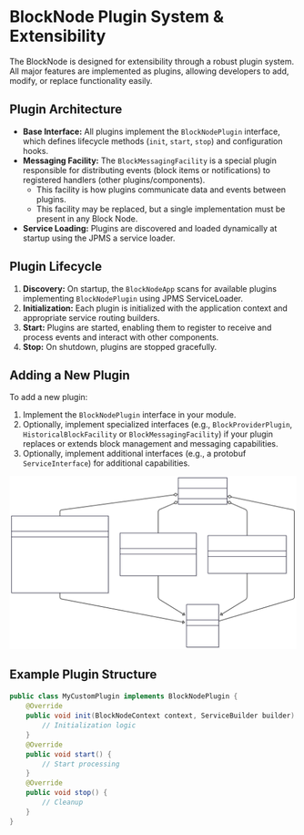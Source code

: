 # BlockNode Plugin System & Extensibility

The BlockNode is designed for extensibility through a robust plugin system.
All major features are implemented as plugins, allowing developers to add, modify, or replace functionality easily.

## Plugin Architecture

- **Base Interface:** All plugins implement the `BlockNodePlugin` interface, which defines lifecycle methods
  (`init`, `start`, `stop`) and configuration hooks.
- **Messaging Facility:** The `BlockMessagingFacility` is a special plugin responsible for distributing events
  (block items or notifications) to registered handlers (other plugins/components).
  - This facility is how plugins communicate data and events between plugins.
  - This facility may be replaced, but a single implementation must be present in any Block Node.
- **Service Loading:** Plugins are discovered and loaded dynamically at startup using the JPMS a service loader.

## Plugin Lifecycle

1. **Discovery:** On startup, the `BlockNodeApp` scans for available plugins implementing `BlockNodePlugin` using JPMS
  ServiceLoader.
2. **Initialization:** Each plugin is initialized with the application context and appropriate service routing builders.
3. **Start:** Plugins are started, enabling them to register to receive and process events and interact with other
  components.
4. **Stop:** On shutdown, plugins are stopped gracefully.

## Adding a New Plugin

To add a new plugin:

1. Implement the `BlockNodePlugin` interface in your module.
2. Optionally, implement specialized interfaces (e.g., `BlockProviderPlugin`, `HistoricalBlockFacility` or
  `BlockMessagingFacility`) if your plugin replaces or extends block management and messaging capabilities.
3. Optionally, implement additional interfaces (e.g., a protobuf `ServiceInterface`) for additional capabilities.

![block-node-plugin-class-diagram](./../../assets/block-node-plugin-class-diagram.svg)

## Example Plugin Structure

```java
public class MyCustomPlugin implements BlockNodePlugin {
    @Override
    public void init(BlockNodeContext context, ServiceBuilder builder) {
        // Initialization logic
    }
    @Override
    public void start() {
        // Start processing
    }
    @Override
    public void stop() {
        // Cleanup
    }
}
```

